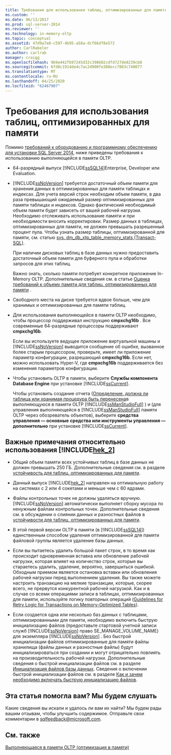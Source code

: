 ```yaml
---
title: Требования для использования таблиц, оптимизированных для памяти | Документация Майкрософт
ms.custom: ''
ms.date: 06/13/2017
ms.prod: sql-server-2014
ms.reviewer: ''
ms.technology: in-memory-oltp
ms.topic: conceptual
ms.assetid: 47d9a7e8-c597-4b95-a58a-dcf66df8e572
author: CarlRabeler
ms.author: carlrab
manager: craigg
ms.openlocfilehash: 9b9e442fb97245d32c398602cdfd727de8239cb8
ms.sourcegitcommit: 6fd8c1914de4c7ac24900fe388ecc7883c740077
ms.translationtype: MT
ms.contentlocale: ru-RU
ms.lasthandoff: 04/25/2020
ms.locfileid: "62467907"
---
```

# <a name="requirements-for-using-memory-optimized-tables"></a>Требования для использования таблиц, оптимизированных для памяти
  Помимо [требований к оборудованию и программному обеспечению для установки SQL Server 2014](../../sql-server/install/hardware-and-software-requirements-for-installing-sql-server.md), ниже приведены требования к использованию выполняющейся в памяти OLTP.  
  
-   64-разрядный выпуск [!INCLUDE[ssSQL14](../../includes/sssql14-md.md)]Enterprise, Developer или Evaluation.  
  
-   [!INCLUDE[ssNoVersion](../../includes/ssnoversion-md.md)] требуется достаточный объем памяти для хранения данных в оптимизированных для памяти таблицах и индексах. Для учета версий строк необходим объем памяти, в два раза превышающий ожидаемый размер оптимизированных для памяти таблицах и индексов. Однако фактический необходимый объем памяти будет зависеть от вашей рабочей нагрузки. Необходимо отслеживать использование памяти и при необходимости вносить корректировки. Размер данных в таблицах, оптимизированных для памяти, не должен превышать разрешенный процент пула. Чтобы узнать размер таблицы, оптимизированной для памяти, см. статью [sys. dm_db_xtp_table_memory_stats &#40;Transact-SQL&#41;](/sql/relational-databases/system-dynamic-management-views/sys-dm-db-xtp-table-memory-stats-transact-sql).  
  
     При наличии дисковых таблиц в базе данных нужно предоставить достаточный объем памяти для буферного пула и обработки запросов для этих таблиц.  
  
     Важно знать, сколько памяти потребует конкретное приложение In-Memory OLTP. Дополнительные сведения см. в статье [Оценка требований к объему памяти для таблиц, оптимизированных для памяти](memory-optimized-tables.md) .  
  
-   Свободного места на диске требуется вдвое больше, чем для хранимых и оптимизированных для памяти таблиц.  
  
-   Для использования выполняющейся в памяти OLTP необходимо, чтобы процессор поддерживал инструкцию **cmpxchg16b** . Все современные 64-разрядные процессоры поддерживают **cmpxchg16b**.  
  
     Если вы используете ведущее приложение виртуальной машины и [!INCLUDE[ssNoVersion](../../includes/ssnoversion-md.md)] выводится сообщение об ошибке, вызванное более старым процессором, проверьте, имеет ли приложение параметр конфигурации, разрешающий **cmpxchg16b**. Если нет, можно использовать Hyper-V, где **cmpxchg16b** поддерживается без изменения параметров конфигурации.  
  
-   Чтобы установить OLTP в памяти, выберите **Службы компонента Database Engine** при установке [!INCLUDE[ssCurrent](../../../includes/sscurrent-md.md)].  
  
     Чтобы установить создание отчета ([Определение, должна ли таблица или хранимая процедура быть перенесена](determining-if-a-table-or-stored-procedure-should-be-ported-to-in-memory-oltp.md)в выполняющуюся в памяти OLTP [!INCLUDE[ssManStudioFull](../../../includes/ssmanstudiofull-md.md)] ) и (для управления выполняющейся в [!INCLUDE[ssManStudioFull](../../../includes/ssmanstudiofull-md.md)] памяти OLTP через обозреватель объектов), выберите **средства управления — основные** **средства или инструменты управления — дополнительно** при установке [!INCLUDE[ssCurrent](../../../includes/sscurrent-md.md)].  
  
## <a name="important-notes-on-using-hek_2"></a>Важные примечания относительно использования [!INCLUDE[hek_2](../../../includes/hek-2-md.md)]  
  
-   Общий объем памяти всех устойчивых таблиц в базе данных не должен превышать 250 ГБ. Дополнительные сведения см. в разделе [устойчивость для таблиц, оптимизированных для памяти](durability-for-memory-optimized-tables.md).  
  
-   Данный выпуск [!INCLUDE[hek_2](../../../includes/hek-2-md.md)] направлен на оптимальную работу на системах с 2 или 4 сокетами и меньше чем с 60 ядрами.  
  
-   Файлы контрольных точек не должны удаляться вручную. [!INCLUDE[ssNoVersion](../../includes/ssnoversion-md.md)] автоматически выполняет сборку мусора по ненужным файлам контрольных точек. Дополнительные сведения см. в обсуждении о слиянии данных и разностных файлов в [устойчивости для таблиц, оптимизированных для памяти](durability-for-memory-optimized-tables.md).  
  
-   В этой первой версии OLTP в памяти (в [!INCLUDE[ssSQL14](../../includes/sssql14-md.md)]) единственным способом удаления оптимизированной для памяти файловой группы является удаление базы данных.  
  
-   Если вы пытаетесь удалить большой пакет строк, в то время как происходит одновременная вставка или обновление рабочей нагрузки, которая влияет на количество строк, которые вы стараетесь удалить, удаление, вероятно, завершиться ошибкой. Обходным приемом является остановка вставки или обновления рабочей нагрузки перед выполнением удаления. Вы также можете настроить транзакцию на мелкие транзакции, которые, скорее всего, не прервутся конкурентной рабочей нагрузкой. Как и в случае со всеми операциями записи в таблицах, оптимизированных для памяти, используйте логику повторных операций ([Guidelines for Retry Logic for Transactions on Memory-Optimized Tables](../../database-engine/guidelines-for-retry-logic-for-transactions-on-memory-optimized-tables.md)).  
  
-   Если создается одна или несколько баз данных с таблицами, оптимизированными для памяти, необходимо включить быструю инициализацию файлов (предоставьте стартовой учетной записи служб [!INCLUDE[ssNoVersion](../../includes/ssnoversion-md.md)] право SE_MANAGE_VOLUME_NAME) для экземпляра [!INCLUDE[ssNoVersion](../../includes/ssnoversion-md.md)] . Без быстрой инициализации файлов оптимизированные для памяти файлы хранилища (файлы данных и разностные файлы) будут инициализироваться при создании и могут отрицательно повлиять на производительность рабочей нагрузки. Дополнительные сведения о быстрой инициализации файлов см. в разделе [Инициализация файлов базы данных](../databases/database-instant-file-initialization.md). Сведения о включении быстрой инициализации файлов см. в разделе [Как и зачем необходимо включать быструю инициализацию файлов](https://blogs.msdn.com/b/sql_pfe_blog/archive/2009/12/23/how-and-why-to-enable-instant-file-initialization.aspx).  
  
## <a name="did-this-article-help-you-were-listening"></a>Эта статья помогла вам? Мы будем слушать  
 Какие сведения вы искали и удалось ли вам их найти? Мы будем рады вашим отзывам, чтобы улучшить содержимое. Отправьте свои комментарии в [sqlfeedback@microsoft.com](mailto:sqlfeedback@microsoft.com?subject=Your%20feedback%20about%20the%20Requirements%20for%20Using%20Memory-Optimized%20Tables%20page).  
  
## <a name="see-also"></a>См. также  
 [Выполняющаяся в памяти OLTP (оптимизация в памяти)](in-memory-oltp-in-memory-optimization.md)  
  
  
